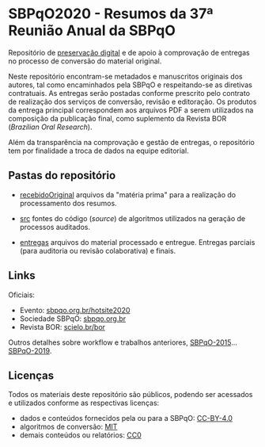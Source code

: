 # SBPqO2020 - Resumos da 37ª Reunião Anual da SBPqO

Repositório de [preservação digital](https://en.wikipedia.org/wiki/Digital_preservation) e de apoio à comprovação de entregas no processo de conversão do material original.

Neste repositório encontram-se metadados e manuscritos originais dos autores, tal como encaminhados pela SBPqO e respeitando-se as diretivas contratuais. As entregas serão postadas conforme prescrito pelo contrato de realização dos serviços de conversão, revisão e editoração. Os produtos da entrega principal correspondem aos arquivos PDF a serem utilizados na composição da publicação final, como suplemento da Revista BOR (*Brazilian Oral Research*).

Além da transparência na comprovação e gestão de entregas, o repositório tem por finalidade a troca de dados na equipe editorial.

## Pastas do repositório

* [recebidoOriginal](recebidoOriginal) arquivos da "matéria prima" para a realização do processamento dos resumos.

* [src](src) fontes do código (*source*) de algoritmos utilizados na geração de processos auditados.

* [entregas](entregas) arquivos do material processado e entregue. Entregas parciais (para auditoria ou revisão colaborativa) e finais. <!--As entregas foram divididas em etapas, cada uma delas com respectivos arquivos agrupados em uma única pasta, [etapa01](entregas/etapa01), [etapa02](entregas/etapa02), etc. Cada uma destas pastas tem seu arquivo `README.md` (ex. [etapa01/README.md](entregas/etapa01/README.md)) descrevendo seu conteúdo e procedimentos utilizados.-->

## Links

Oficiais:
* Evento: [sbpqo.org.br/hotsite2020](https://www.sbpqo.org.br/hotsite2020/)
* Sociedade SBPqO: [sbpqo.org.br](https://www.sbpqo.org.br)
* Revista BOR: [scielo.br/bor](http://www.scielo.br/bor)

Outros detalhes sobre workflow e trabalhos anteriores, [SBPqO-2015](https://github.com/ppKrauss/SBPqO-2015)...  [SBPqO-2019](https://github.com/ppKrauss/SBPqO-2019).

## Licenças
Todos os materiais deste repositório são públicos, podendo ser acessados e utilizados conforme as respectivas licenças:
* dados e conteúdos fornecidos pela ou para a SBPqO: [CC-BY-4.0](https://creativecommons.org/licenses/by/4.0/)
* algoritmos de conversão: [MIT](https://spdx.org/licenses/MIT.html)
* demais conteúdos ou relatórios: [CC0](https://creativecommons.org/publicdomain/zero/1.0/)
